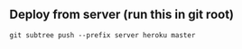 ## Deploy from server (run this in git root)

```
git subtree push --prefix server heroku master
```
